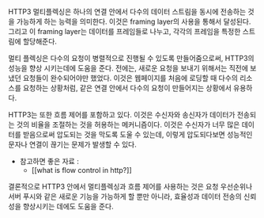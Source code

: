 HTTP3 멀티플렉싱은 하나의 연결 안에서 다수의 데이터 스트림을 동시에 전송하는 것을 가능하게 하는 능력을 의미한다. 이것은 framing layer의 사용을 통해서 달성된다. 그리고 이 framing layer는 데이터를 프레임들로 나누고, 각각의 프레임을 특정한 스트림에 할당해준다. 

멀티 플렉싱은 다수의 요청이 병렬적으로 진행될 수 있도록 만들어줌으로써, HTTP3의 성능을 향상 시키는데에 도움을 준다. 전에는, 새로운 요청을 보내기 위해서는 직전에 보냈던 요청들이 완수되어야만 했었다. 이것은 웹페이지를 처음에 로딩할 때 다수의 리소스를 요청하는 상황처럼, 같은 연결 안에서 다수의 요청이 만들어지는 상황에서 유용하다. 

HTTP3는 또한 흐름 제어를 포함하고 있다. 이것은 수신자와 송신자가 데이터가 전송되는 것의 비율을 조절하는 것을 허용하는 메커니즘이다. 이것은 수신자가 너무 많은 데이터를 받음으로써 압도되는 것을 막도록 도울 수 있는데, 이렇게 압도되다보면 성능적인 문자나 연결이 끊기는 문제가 발생할 수 있다. 

- 참고하면 좋은 자료 : 
	- [[what is flow control in http?]]


결론적으로  HTTP3 안에서 멀티플렉싱과 흐름 제어를 사용하는 것은 요청 우선순위나 서버 푸시와 같은 새로운 기능을 가능하게 할 뿐만 아니라, 
효율성과 데이터 전송의 신뢰성을 향상시키는 데에도 도움을 준다. 
